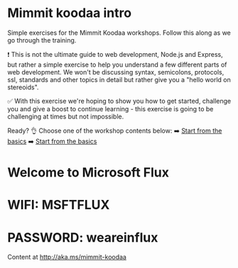 # Mimmit koodaa intro

Simple exercises for the Mimmit Koodaa workshops. Follow this along as we go through the training.

:exclamation: This is not the ultimate guide to web development, Node.js and Express, but rather a simple exercise to help you understand a few different parts of web development. We won't be discussing syntax, semicolons, protocols, ssl, standards and other topics in detail but rather give you a "hello world on stereoids".

:white_check_mark: With this exercise we're hoping to show you how to get started, challenge you and give a boost to continue learning - this exercise is going to be challenging at times but not impossible.

Ready? :ok_hand: 
Choose one of the workshop contents below:
:arrow_right: [Start from the basics](https://github.com/DrazenDodik/mimmitkoodaa/blob/master/mimmitkoodaa-intro/README.md)
:arrow_right: [Start from the basics](https://github.com/DrazenDodik/mimmitkoodaa/blob/master/mimmitkoodaa-computervision/README.md)


# **Welcome to Microsoft Flux**

# **WIFI:** MSFTFLUX

# **PASSWORD:** weareinflux

Content at http://aka.ms/mimmit-koodaa
